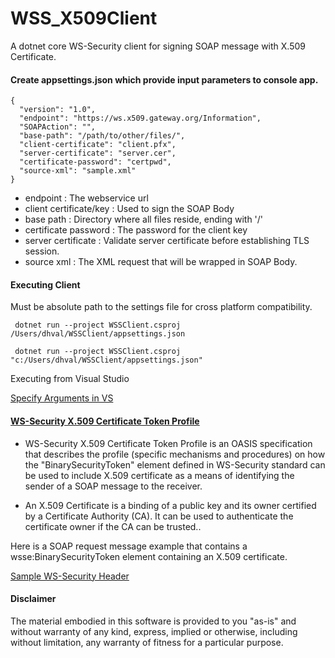 # WSS_X509Client
A dotnet core WS-Security client for signing SOAP message with X.509 Certificate.


#### Create appsettings.json which provide input parameters to console app.

```
{
  "version": "1.0",
  "endpoint": "https://ws.x509.gateway.org/Information",
  "SOAPAction": "",
  "base-path": "/path/to/other/files/",
  "client-certificate": "client.pfx",
  "server-certificate": "server.cer",
  "certificate-password": "certpwd",
  "source-xml": "sample.xml"
}
```

- endpoint : The webservice url
- client certificate/key : Used to sign the SOAP Body
- base path : Directory where all files reside, ending with '/'
- certificate password : The password for the client key
- server certificate : Validate server certificate before establishing TLS session.
- source xml : The XML request that will be wrapped in SOAP Body.


#### Executing Client

Must be absolute path to the settings file for cross platform compatibility.

```
 dotnet run --project WSSClient.csproj /Users/dhval/WSSClient/appsettings.json 

 dotnet run --project WSSClient.csproj "c:/Users/dhval/WSSClient/appsettings.json" 
```

Executing from Visual Studio 

[Specify Arguments in VS](https://github.com/dhval/WSS_X509Client/blob/master/docs/application_arguments.png)

#### [WS-Security X.509 Certificate Token Profile](http://docs.oasis-open.org/wss-m/wss/v1.1.1/wss-x509TokenProfile-v1.1.1.html)

- WS-Security X.509 Certificate Token Profile is an OASIS specification that
 describes the profile (specific mechanisms and procedures) on how the
 "BinarySecurityToken" element defined in WS-Security standard can be used to
 include X.509 certificate as a means of identifying the sender of a SOAP message
 to the receiver.

- An X.509 Certificate is a binding of a public key and its owner certified by
 a Certificate Authority (CA). It can be used to authenticate the certificate
 owner if the CA can be trusted..

Here is a SOAP request message example that contains a wsse:BinarySecurityToken
 element containing an X.509 certificate.
 

[Sample WS-Security Header](https://github.com/dhval/WSS_X509Client/blob/master/docs/wss-header.xml)


#### Disclaimer
 The material embodied in this software is provided to you "as-is" and without warranty of any kind, express,
 implied or otherwise, including without limitation, any warranty of fitness for a particular purpose. 
 
